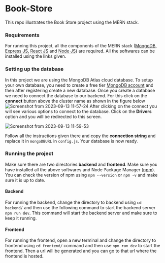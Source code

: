 # Book-Store

This repo illustrates the Book Store project using the MERN stack.



### Requirements 
For running this project, all the components of the MERN stack ([MongoDB](https://www.mongodb.com/), [Express JS](https://expressjs.com/), [React JS](https://react.dev/) and [Node JS](https://nodejs.org/en)) are required. All the softwares can be installed using the links given.
### Setting up the database
In this project we are using the MongoDB Atlas cloud database. To setup your own database, you need to create a free tier [MongoDB account](https://www.mongodb.com/cloud/atlas/register) and then after registering create a new database. 
Once you create a database we need to connect the database to our backend. For this click on the **connect** button above the cluster name as shown in the figure below
![Screenshot from 2023-09-13 11-57-24](https://github.com/SentinelReacon/Book-Store/assets/84021424/b7157bf6-470c-4e8e-98f0-2b6c8633cb45)
After clicking on the connect you will see various options to connect to the database. Click on the **Drivers** option and you will be redirected to this screen. 


![Screenshot from 2023-09-13 11-59-53](https://github.com/SentinelReacon/Book-Store/assets/84021424/3d0e2546-69c0-4cd3-bd2b-928042100b2a)


Follow all the instructions given there and copy the **connection string** and replace it in `mongoDBURL` in `config.js`. Your database is now ready. 

### Running the project
Make sure there are two directories **backend** and **frontend**. Make sure you have installed all the above softwares and Node Package Manager ([npm](https://docs.npmjs.com/downloading-and-installing-node-js-and-npm)). You can check the version of npm using `npm --version` or `npm -v` and make sure it is up to date. 

#### Backend
For running the backend, change the directory to backend using `cd backend/` and then use the following command to start the backend server `npm run dev`. This command will start the backend server and make sure to keep it running. 

#### Frontend
For running the frontend, open a new terminal and change the directory to frontend using `cd frontend/` command and then use `npm run dev` to start the frontend. Then a url will be generated and you can go to that url where the frontend is hosted. 
